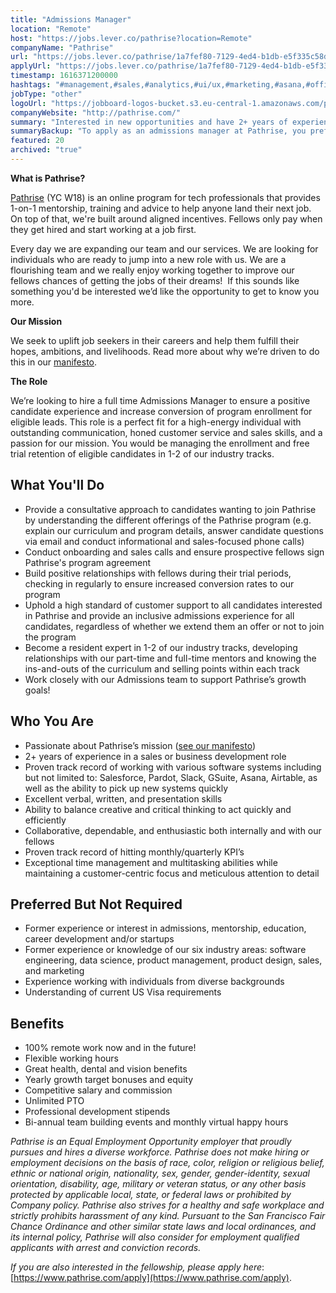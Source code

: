 ```yaml
---
title: "Admissions Manager"
location: "Remote"
host: "https://jobs.lever.co/pathrise?location=Remote"
companyName: "Pathrise"
url: "https://jobs.lever.co/pathrise/1a7fef80-7129-4ed4-b1db-e5f335c58dc1"
applyUrl: "https://jobs.lever.co/pathrise/1a7fef80-7129-4ed4-b1db-e5f335c58dc1/apply"
timestamp: 1616371200000
hashtags: "#management,#sales,#analytics,#ui/ux,#marketing,#asana,#office"
jobType: "other"
logoUrl: "https://jobboard-logos-bucket.s3.eu-central-1.amazonaws.com/pathrise"
companyWebsite: "http://pathrise.com/"
summary: "Interested in new opportunities and have 2+ years of experience in a sales or business development role? Pathrise has a job opening for an Admissions Manager."
summaryBackup: "To apply as an admissions manager at Pathrise, you preferably need to have some knowledge of: #management, #sales, #analytics."
featured: 20
archived: "true"
---
```


**What is Pathrise?**

[Pathrise](https://www.pathrise.com/) (YC W18) is an online program for tech professionals that provides 1-on-1 mentorship, training and advice to help anyone land their next job. On top of that, we're built around aligned incentives. Fellows only pay when they get hired and start working at a job first.

Every day we are expanding our team and our services. We are looking for individuals who are ready to jump into a new role with us. We are a flourishing team and we really enjoy working together to improve our fellows chances of getting the jobs of their dreams!  If this sounds like something you'd be interested we’d like the opportunity to get to know you more.

**Our Mission**

We seek to uplift job seekers in their careers and help them fulfill their hopes, ambitions, and livelihoods. Read more about why we’re driven to do this in our [manifesto](https://www.pathrise.com/manifesto).

**The Role** 

We’re looking to hire a full time Admissions Manager to ensure a positive candidate experience and increase conversion of program enrollment for eligible leads. This role is a perfect fit for a high-energy individual with outstanding communication, honed customer service and sales skills, and a passion for our mission. You would be managing the enrollment and free trial retention of eligible candidates in 1-2 of our industry tracks. 

## What You'll Do

*   Provide a consultative approach to candidates wanting to join Pathrise by understanding the different offerings of the Pathrise program (e.g. explain our curriculum and program details, answer candidate questions via email and conduct informational and sales-focused phone calls)
*   Conduct onboarding and sales calls and ensure prospective fellows sign Pathrise's program agreement 
*   Build positive relationships with fellows during their trial periods, checking in regularly to ensure increased conversion rates to our program
*   Uphold a high standard of customer support to all candidates interested in Pathrise and provide an inclusive admissions experience for all candidates, regardless of whether we extend them an offer or not to join the program
*   Become a resident expert in 1-2 of our industry tracks, developing relationships with our part-time and full-time mentors and knowing the ins-and-outs of the curriculum and selling points within each track
*   Work closely with our Admissions team to support Pathrise’s growth goals! 

## Who You Are

*   Passionate about Pathrise’s mission ([see our manifesto](https://www.pathrise.com/en/manifesto))
*   2+ years of experience in a sales or business development role 
*   Proven track record of working with various software systems including but not limited to: Salesforce, Pardot, Slack, GSuite, Asana, Airtable, as well as the ability to pick up new systems quickly 
*   Excellent verbal, written, and presentation skills
*   Ability to balance creative and critical thinking to act quickly and efficiently
*   Collaborative, dependable, and enthusiastic both internally and with our fellows
*   Proven track record of hitting monthly/quarterly KPI’s
*   Exceptional time management and multitasking abilities while maintaining a customer-centric focus and meticulous attention to detail 

## Preferred But Not Required

*   Former experience or interest in admissions, mentorship, education, career development and/or startups
*   Former experience or knowledge of our six industry areas: software engineering, data science, product management, product design, sales, and marketing
*   Experience working with individuals from diverse backgrounds
*   Understanding of current US Visa requirements  

## Benefits

*   100% remote work now and in the future!
*   Flexible working hours 
*   Great health, dental and vision benefits
*   Yearly growth target bonuses and equity
*   Competitive salary and commission
*   Unlimited PTO
*   Professional development stipends
*   Bi-annual team building events and monthly virtual happy hours

_Pathrise is an Equal Employment Opportunity employer that proudly pursues and hires a diverse workforce. Pathrise does not make hiring or employment decisions on the basis of race, color, religion or religious belief, ethnic or national origin, nationality, sex, gender, gender-identity, sexual orientation, disability, age, military or veteran status, or any other basis protected by applicable local, state, or federal laws or prohibited by Company policy. Pathrise also strives for a healthy and safe workplace and strictly prohibits harassment of any kind. Pursuant to the San Francisco Fair Chance Ordinance and other similar state laws and local ordinances, and its internal policy, Pathrise will also consider for employment qualified applicants with arrest and conviction records._

_If you are also interested in the fellowship, please apply here_: [https://www.pathrise.com/apply](https://www.pathrise.com/apply).
